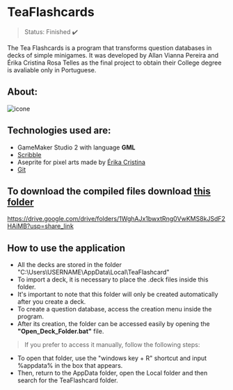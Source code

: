 # TeaFlashcards
> Status: Finished ✔️

The Tea Flashcards is a program that transforms question databases in decks of simple minigames. It 
was developed by Allan Vianna Pereira and Érika Cristina Rosa Telles as the final project to obtain 
their College degree is avaliable only in Portuguese. 


## **About**:


![icone](https://user-images.githubusercontent.com/119679121/209983033-7d13df79-3e5f-4e08-99d6-6c093243436c.png)

## **Technologies used are**:
* GameMaker Studio 2 with language **GML**
* [Scribble](https://github.com/JujuAdams/Scribble)
* Aseprite for pixel arts made by [Érika Cristina](https://www.artstation.com/erika1001)
* [Git](https://git-scm.com)



## To download the compiled files download [this folder](https://drive.google.com/drive/folders/1WghAJx1bwxtRng0VwKMS8kJSdF2HAiMB?usp=share_link)
https://drive.google.com/drive/folders/1WghAJx1bwxtRng0VwKMS8kJSdF2HAiMB?usp=share_link





## **How to use the application**

* All the decks are stored in the folder "C:\Users\USERNAME\AppData\Local\TeaFlashcard"
* To import a deck, it is necessary to place the .deck files inside this folder.
* It's important to note that this folder will only be created automatically after you create a deck.
* To create a question database, access the creation menu inside the program.
* After its creation, the folder can be accessed easily by opening the **"Open_Deck_Folder.bat"** file.

 > If you prefer to access it manually, follow the following steps:
* To open that folder, use the "windows key + R" shortcut and input %appdata% in the box that appears. 
* Then, return to the AppData folder, open the Local folder and then search for the TeaFlashcard folder.
